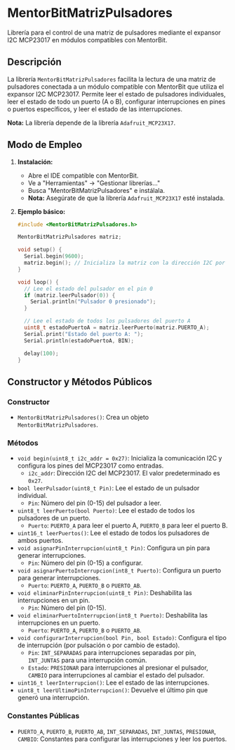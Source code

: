 # MentorBitMatrizPulsadores

Librería para el control de una matriz de pulsadores mediante el expansor I2C MCP23017 en módulos compatibles con MentorBit.

## Descripción

La librería `MentorBitMatrizPulsadores` facilita la lectura de una matriz de pulsadores conectada a un módulo compatible con MentorBit que utiliza el expansor I2C MCP23017. Permite leer el estado de pulsadores individuales, leer el estado de todo un puerto (A o B), configurar interrupciones en pines o puertos específicos, y leer el estado de las interrupciones.

**Nota:** La librería depende de la librería `Adafruit_MCP23X17`.

## Modo de Empleo

1.  **Instalación:**
    * Abre el IDE compatible con MentorBit.
    * Ve a "Herramientas" -> "Gestionar librerías..."
    * Busca "MentorBitMatrizPulsadores" e instálala.
    * **Nota:** Asegúrate de que la librería `Adafruit_MCP23X17` esté instalada.

2.  **Ejemplo básico:**

    ```c++
    #include <MentorBitMatrizPulsadores.h>

    MentorBitMatrizPulsadores matriz;

    void setup() {
      Serial.begin(9600);
      matriz.begin(); // Inicializa la matriz con la dirección I2C por defecto (0x27)
    }

    void loop() {
      // Lee el estado del pulsador en el pin 0
      if (matriz.leerPulsador(0)) {
        Serial.println("Pulsador 0 presionado");
      }

      // Lee el estado de todos los pulsadores del puerto A
      uint8_t estadoPuertoA = matriz.leerPuerto(matriz.PUERTO_A);
      Serial.print("Estado del puerto A: ");
      Serial.println(estadoPuertoA, BIN);

      delay(100);
    }
    ```

## Constructor y Métodos Públicos

### Constructor

* `MentorBitMatrizPulsadores()`: Crea un objeto `MentorBitMatrizPulsadores`.

### Métodos

* `void begin(uint8_t i2c_addr = 0x27)`: Inicializa la comunicación I2C y configura los pines del MCP23017 como entradas.
    * `i2c_addr`: Dirección I2C del MCP23017. El valor predeterminado es `0x27`.
* `bool leerPulsador(uint8_t Pin)`: Lee el estado de un pulsador individual.
    * `Pin`: Número del pin (0-15) del pulsador a leer.
* `uint8_t leerPuerto(bool Puerto)`: Lee el estado de todos los pulsadores de un puerto.
    * `Puerto`: `PUERTO_A` para leer el puerto A, `PUERTO_B` para leer el puerto B.
* `uint16_t leerPuertos()`: Lee el estado de todos los pulsadores de ambos puertos.
* `void asignarPinInterrupcion(uint8_t Pin)`: Configura un pin para generar interrupciones.
    * `Pin`: Número del pin (0-15) a configurar.
* `void asignarPuertoInterrupcion(int8_t Puerto)`: Configura un puerto para generar interrupciones.
    * `Puerto`: `PUERTO_A`, `PUERTO_B` o `PUERTO_AB`.
* `void eliminarPinInterrupcion(uint8_t Pin)`: Deshabilita las interrupciones en un pin.
    * `Pin`: Número del pin (0-15).
* `void eliminarPuertoInterrupcion(int8_t Puerto)`: Deshabilita las interrupciones en un puerto.
    * `Puerto`: `PUERTO_A`, `PUERTO_B` o `PUERTO_AB`.
* `void configurarInterrupcion(bool Pin, bool Estado)`: Configura el tipo de interrupción (por pulsación o por cambio de estado).
    * `Pin`: `INT_SEPARADAS` para interrupciones separadas por pin, `INT_JUNTAS` para una interrupción común.
    * `Estado`: `PRESIONAR` para interrupciones al presionar el pulsador, `CAMBIO` para interrupciones al cambiar el estado del pulsador.
* `uint16_t leerInterrupcion()`: Lee el estado de las interrupciones.
* `uint8_t leerUltimoPinInterrupcion()`: Devuelve el último pin que generó una interrupción.

### Constantes Públicas

* `PUERTO_A`, `PUERTO_B`, `PUERTO_AB`, `INT_SEPARADAS`, `INT_JUNTAS`, `PRESIONAR`, `CAMBIO`: Constantes para configurar las interrupciones y leer los puertos.
